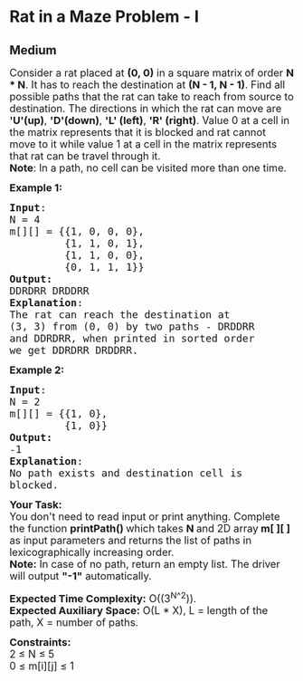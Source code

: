 # Rat in a Maze Problem - I
## Medium 
<div class="problem-statement" style="user-select: auto;">
                <p style="user-select: auto;"></p><p style="user-select: auto;"><span style="font-size: 18px; user-select: auto;">Consider a rat placed at <strong style="user-select: auto;">(0, 0)</strong> in a square matrix<strong style="user-select: auto;"> </strong>of order <strong style="user-select: auto;">N * N</strong>. It has to reach the destination at <strong style="user-select: auto;">(N - 1, N - 1)</strong>. Find all possible paths that the rat can take to reach from source to destination. The directions in which the rat can move are <strong style="user-select: auto;">'U'(up)</strong>, <strong style="user-select: auto;">'D'(down)</strong>, <strong style="user-select: auto;">'L' (left)</strong>, <strong style="user-select: auto;">'R' (right)</strong>. Value 0 at a cell in the matrix represents that it is blocked and rat cannot move to it while value 1 at a cell in the matrix represents that&nbsp;rat&nbsp;can be travel&nbsp;through it.<br style="user-select: auto;">
<strong style="user-select: auto;">Note</strong>: In a path, no cell can be visited more than one time.</span></p>

<p style="user-select: auto;"><span style="font-size: 18px; user-select: auto;"><strong style="user-select: auto;">Example 1:</strong></span></p>

<pre style="user-select: auto;"><span style="font-size: 18px; user-select: auto;"><strong style="user-select: auto;">Input</strong>:
N = 4
m[][] = {{1, 0, 0, 0},
         {1, 1, 0, 1}, 
         {1, 1, 0, 0},
         {0, 1, 1, 1}}
<strong style="user-select: auto;">Output:</strong>
DDRDRR DRDDRR</span>
<span style="font-size: 18px; user-select: auto;"><strong style="user-select: auto;">Explanation</strong>:
The rat can reach the destination at 
(3, 3) from (0, 0) by two paths - DRDDRR 
and DDRDRR, when printed in sorted order 
we get DDRDRR DRDDRR.</span></pre>

<div style="user-select: auto;"><span style="font-size: 18px; user-select: auto;"><strong style="user-select: auto;">Example 2:</strong></span></div>

<pre style="user-select: auto;"><span style="font-size: 18px; user-select: auto;"><strong style="user-select: auto;">Input</strong>:
N = 2
m[][] = {{1, 0},
         {1, 0}}
<strong style="user-select: auto;">Output:</strong>
-1</span>
<span style="font-size: 18px; user-select: auto;"><strong style="user-select: auto;">Explanation</strong>:
No path exists and destination cell is 
blocked.</span>
</pre>

<p style="user-select: auto;"><span style="font-size: 18px; user-select: auto;"><strong style="user-select: auto;">Your Task:&nbsp;&nbsp;</strong><br style="user-select: auto;">
You don't need to read input or print anything. Complete the function <strong style="user-select: auto;">printPath()&nbsp;</strong>which takes <strong style="user-select: auto;">N </strong>and 2D&nbsp;array<strong style="user-select: auto;"> m[ ][ ]</strong><strong style="user-select: auto;"> </strong>as input parameters and returns the list of&nbsp;paths in lexicographically increasing order.</span>&nbsp;<br style="user-select: auto;">
<span style="font-size: 18px; user-select: auto;"><strong style="user-select: auto;">Note:</strong>&nbsp;In case of no path, return an empty list. The driver will output <strong style="user-select: auto;">"-1"</strong> automatically.</span></p>

<p style="user-select: auto;"><span style="font-size: 18px; user-select: auto;"><strong style="user-select: auto;">Expected Time Complexity:</strong>&nbsp;O((3<sup style="user-select: auto;">N</sup><sup style="user-select: auto;">^2</sup>)).<br style="user-select: auto;">
<strong style="user-select: auto;">Expected Auxiliary Space:</strong>&nbsp;O(L * X), L = length of the path, X = number of paths.</span></p>

<p style="user-select: auto;"><span style="font-size: 18px; user-select: auto;"><strong style="user-select: auto;">Constraints:</strong><br style="user-select: auto;">
2 ≤ N ≤ 5<br style="user-select: auto;">
0 ≤ m[i][j] ≤ 1</span></p>
 <p style="user-select: auto;"></p>
            </div>
